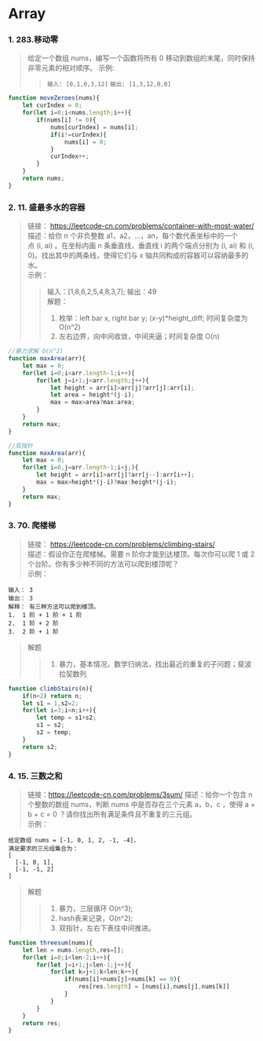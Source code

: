 # Array
### 1. 283.移动零
> 给定一个数组 nums，编写一个函数将所有 0 移动到数组的末尾，同时保持非零元素的相对顺序。
> 示例:
>> `输入: [0,1,0,3,12]`  `输出: [1,3,12,0,0]`
```javascript	
function moveZeroes(nums){
    let curIndex = 0;
    for(let i=0;i<nums.length;i++){
        if(nums[i] != 0){
            nums[curIndex] = nums[i];            
            if(i!=curIndex){
                nums[i] = 0;
            }
            curIndex++;
        }
    }
    return nums;
}
```
### 2. 11. 盛最多水的容器
> 链接： https://leetcode-cn.com/problems/container-with-most-water/  
> 描述：给你 n 个非负整数 a1，a2，...，an，每个数代表坐标中的一个点 (i, ai) 。在坐标内画 n 条垂直线，垂直线 i 的两个端点分别为 (i, ai) 和 (i, 0)。找出其中的两条线，使得它们与 x 轴共同构成的容器可以容纳最多的水。  
> 示例：
>> 输入：[1,8,6,2,5,4,8,3,7]; 输出：49  
> 解题：
>> 1. 枚举：left bar x, right bar y; (x-y)*height_diff; 时间复杂度为O(n^2)
>> 2. 左右边界，向中间收敛，中间夹逼；时间复杂度 O(n)
```javascript
//暴力求解 O(n^2)
function maxArea(arr){
    let max = 0;
    for(let i=0;i<arr.length-1;i++){
        for(let j=i+1;j<arr.length;j++){
            let height = arr[i]>arr[j]?arr[j]:arr[i];
            let area = height*(j-i);
			max = max>area?max:area;
        }
    }
    return max;
}

//双指针
function maxArea(arr){
    let max = 0;
    for(let i=0,j=arr.length-1;i<j;){
        let height = arr[i]>arr[j]?arr[j--]:arr[i++];
	    max = max>height*(j-i)?max:height*(j-i);
    }
    return max;
}
```
### 3. 70. 爬楼梯
> 链接： https://leetcode-cn.com/problems/climbing-stairs/  
> 描述：假设你正在爬楼梯。需要 n 阶你才能到达楼顶。每次你可以爬 1 或 2 个台阶。你有多少种不同的方法可以爬到楼顶呢？  
> 示例：
```
输入： 3
输出： 3
解释： 有三种方法可以爬到楼顶。
1.  1 阶 + 1 阶 + 1 阶
2.  1 阶 + 2 阶
3.  2 阶 + 1 阶
```
> 解题
>> 1. 暴力，基本情况，数学归纳法，找出最近的重复的子问题；斐波拉契数列
```javascript
function climbStairs(n){
    if(n<2) return n;
    let s1 = 1,s2=2;
    for(let i=3;i<n;i++){
	    let temp = s1+s2;
	    s1 = s2;
	    s2 = temp;
    }
    return s2;
}
```
### 4. 15. 三数之和
> 链接：https://leetcode-cn.com/problems/3sum/
> 描述：给你一个包含 n 个整数的数组 nums，判断 nums 中是否存在三个元素 a，b，c ，使得 a + b + c = 0 ？请你找出所有满足条件且不重复的三元组。  
> 示例：
```
给定数组 nums = [-1, 0, 1, 2, -1, -4]，
满足要求的三元组集合为：
[
  [-1, 0, 1],
  [-1, -1, 2]
]
```
> 解题
>> 1. 暴力，三层循环 O(n^3);
>> 2. hash表来记录，O(n^2);
>> 3. 双指针，左右下表往中间推进。
```javascript
function threesum(nums){
    let len = nums.length,res=[];
    for(let i=0;i<len-2;i++){
	    for(let j=i+1;j<len-1;j++){
		    for(let k=j+1;k<len;k++){
			    if(nums[i]+nums[j]+nums[k] == 0){
				    res[res.length] = [nums[i],nums[j],nums[k]]
			    }
		    }
	    }
    }
    return res;
}
```
